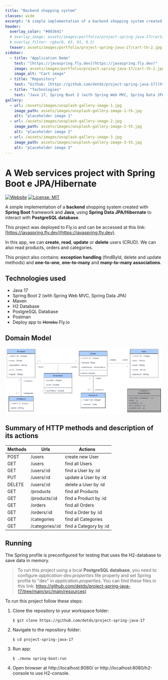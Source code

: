 ```yaml
---
title: "Backend shopping system"
classes: wide
excerpt: "A simple implementation of a backend shopping system created with Java and Spring Boot, using Spring Data JPA/Hibernate to interact with PostgreSQL database."
header:
  overlay_color: "#003641"
  # overlay_image: assets/images/portfolio/project-spring-java-17/cart2.jpg
  # overlay_filter: rgba(0, 83, 91, 0.5)
  teaser: assets/images/portfolio/project-spring-java-17/cart-th-2.jpg
sidebar:
  - title: "Application Demo"
    text: "[https://javaspring.fly.dev](https://javaspring.fly.dev)"
    image: assets/images/portfolio/project-spring-java-17/cart-th-2.jpg
    image_alt: "Cart image"
  - title: "Repository"
    text: "Github: [https://github.com/detds/project-spring-java-17](https://github.com/detds/project-spring-java-17)"
  - title: "Technologies"
    text: "Java 17, Spring Boot 2 (with Spring Web MVC, Spring Data JPA), Maven, H2 Database, PostgreSQL Database, Postman, ~~Heroku~~ Fly.io"
gallery:
  - url: /assets/images/unsplash-gallery-image-1.jpg
    image_path: assets/images/unsplash-gallery-image-1-th.jpg
    alt: "placeholder image 1"
  - url: /assets/images/unsplash-gallery-image-2.jpg
    image_path: assets/images/unsplash-gallery-image-2-th.jpg
    alt: "placeholder image 2"
  - url: /assets/images/unsplash-gallery-image-3.jpg
    image_path: assets/images/unsplash-gallery-image-3-th.jpg
    alt: "placeholder image 3"
---
```


# A Web services project with Spring Boot e JPA/Hibernate

[![Website](https://img.shields.io/website?down_message=offline&label=Application%20Status&up_message=online&url=https%3A%2F%2Fjavaspring.fly.dev%2Fhealth)](https://javaspring.fly.dev/health)
[![License: MIT](https://img.shields.io/badge/License-MIT-yellowgreen.svg)](https://github.com/detds/project-spring-java-17/blob/main/LICENSE)

A simple implementation of a **backend** shopping system created with **Spring Boot** framework and **Java**, using 
**Spring Data JPA/Hibernate** to interact with **PostgreSQL database**.

This project was deployed to Fly.io and can be accessed at this link: [https://javaspring.fly.dev](https://javaspring.fly.dev).

In this app, we can **create**, **read**, **update** or **delete** users (CRUD). We can also read products, orders and
categories.

This project also contains: **exception handling** (findById, delete and update methods) and **one-to-one**, 
**one-to-many** and **many-to-many associations**.

## Technologies used

- Java 17
- Spring Boot 2 (with Spring Web MVC, Spring Data JPA)
- Maven
- H2 Database
- PostgreSQL Database
- Postman
- Deploy app to ~~Heroku~~ Fly.io

## Domain Model

![Domain Model image](https://raw.githubusercontent.com/detds/project-spring-java-17/main/assets/DomainModel.png)

## Summary of HTTP methods and description of its actions

| Methods | Urls            | Actions                |
|---------|-----------------|------------------------|
| POST    | /users          | create new User        |
| GET     | /users          | find all Users         |
| GET     | /users/:id      | find a User by :id     |
| PUT     | /users/:id      | update a User by :id   |
| DELETE  | /users/:id      | delete a User by :id   |
| GET     | /products       | find all Products      |
| GET     | /products/:id   | find a Product by :id  |
| GET     | /orders         | find all Orders        |
| GET     | /orders/:id     | find a Order by :id    |
| GET     | /categories     | find all Categories    |
| GET     | /categories/:id | find a Category by :id |

## Running

The Spring profile is preconfigured for testing that uses the H2-database to save data in memory.

> To run this project using a local **PostgreSQL database**, you need to configure *application-dev.properties* file properly
> and set Spring profile to "dev" in *application.properties*. You can find these files in this
> link: [https://github.com/detds/project-spring-java-17/tree/main/src/main/resources)](https://github.com/detds/project-spring-java-17/tree/main/src/main/resources)

To run this project follow these steps:

1. Clone the repository to your workspace folder:

    ```shell
    $ git clone https://github.com/detds/project-spring-java-17
    ```

2. Navigate to the repository folder:

    ```shell
    $ cd project-spring-java-17
    ```

3. Run app:

    ```shell
    $ ./mvnw spring-boot:run
    ```

4. Open browser at http://localhost:8080/ or http://localhost:8080/h2-console to use H2-console.